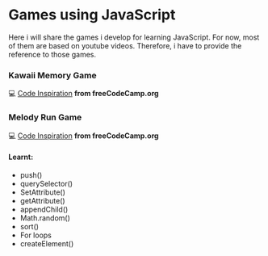 # Games using JavaScript
Here i will share the games i develop for learning JavaScript. For now, most of them are based on youtube videos. Therefore, i have to provide the reference to those games. 

### Kawaii Memory Game
💻 [Code Inspiration](https://github.com/kubowania/memory-game) <b>from freeCodeCamp.org</b>

### Melody Run Game
💻 [Code Inspiration](https://github.com/kubowania/chrome-trex-game) <b>from freeCodeCamp.org</b>

#### Learnt:
  - push()
  - querySelector()
  - SetAttribute()
  - getAttribute()
  - appendChild()
  - Math.random()
  - sort()
  - For loops
  - createElement()
